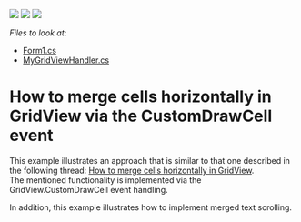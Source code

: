 <!-- default badges list -->
![](https://img.shields.io/endpoint?url=https://codecentral.devexpress.com/api/v1/VersionRange/128630427/11.2.8%2B)
[![](https://img.shields.io/badge/Open_in_DevExpress_Support_Center-FF7200?style=flat-square&logo=DevExpress&logoColor=white)](https://supportcenter.devexpress.com/ticket/details/E4039)
[![](https://img.shields.io/badge/📖_How_to_use_DevExpress_Examples-e9f6fc?style=flat-square)](https://docs.devexpress.com/GeneralInformation/403183)
<!-- default badges end -->
<!-- default file list -->
*Files to look at*:

* [Form1.cs](./CS/HorizontalMerging/Form1.cs)
* [MyGridViewHandler.cs](./CS/HorizontalMerging/MyGridViewHandler.cs)
<!-- default file list end -->
# How to merge cells horizontally in GridView via the CustomDrawCell event


<p>This example illustrates an approach that is similar to that one described in the following thread: <a href="https://www.devexpress.com/Support/Center/p/E2472">How to merge cells horizontally in GridView</a>.<br />
The mentioned functionality is implemented via the GridView.CustomDrawCell event handling.</p><p>In addition, this example illustrates how to implement merged text scrolling.</p><br />


<br/>


